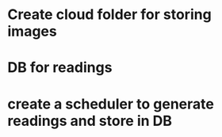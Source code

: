 # Create cloud folder for storing images
# DB for readings
# create a scheduler to generate readings and store in DB

